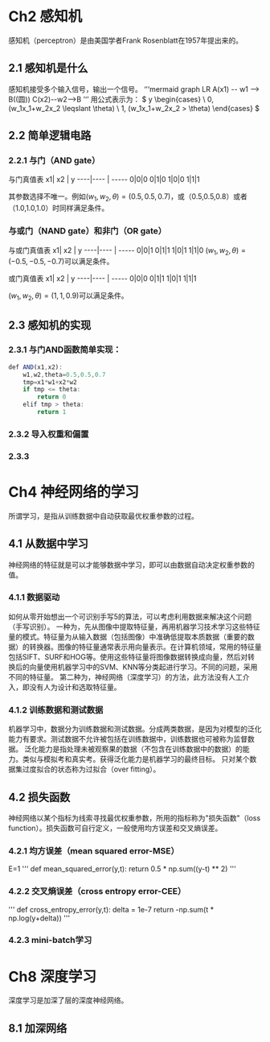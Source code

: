 # Ch2 感知机
感知机（perceptron）是由美国学者Frank Rosenblatt在1957年提出来的。

## 2.1 感知机是什么
感知机接受多个输入信号，输出一个信号。
‘’‘mermaid
graph LR
A(x1) -- w1 --> B((圆))
C(x2)--w2-->B
’‘’
用公式表示为：
$
y
\begin{cases}
\ 0,    (w_1x_1+w_2x_2 \leqslant \theta) \\
 1, (w_1x_1+w_2x_2 > \theta) 
\end{cases}
$


## 2.2 简单逻辑电路
### 2.2.1 与门（AND gate）
与门真值表
x1| x2     | y
----|---- | -----
0|0|0
0|1|0
1|0|0
1|1|1

其参数选择不唯一。例如$(w_1,w_2,\theta)=(0.5,0.5,0.7)$，或（0.5,0.5,0.8）或者（1.0,1.0,1.0）时同样满足条件。
### 与或门（NAND gate）和非门（OR gate）
与或门真值表
x1| x2     | y
----|---- | -----
0|0|1
0|1|1
1|0|1
1|1|0
$(w_1,w_2,\theta)=(-0.5,-0.5,-0.7)$可以满足条件。

或门真值表
x1| x2     | y
----|---- | -----
0|0|0
0|1|1
1|0|1
1|1|1

$(w_1,w_2,\theta)=(1,1,0.9)$可以满足条件。

## 2.3 感知机的实现
### 2.3.1 与门AND函数简单实现：

```javascript
def AND(x1,x2):
	w1,w2,theta=0.5,0.5,0.7
	tmp=x1*w1+x2*w2
	if tmp <= theta:
		return 0
	elif tmp > theta:	
		return 1
```

### 2.3.2 导入权重和偏置

### 2.3.3 

# Ch4 神经网络的学习
所谓学习，是指从训练数据中自动获取最优权重参数的过程。
## 4.1 从数据中学习
神经网络的特征就是可以才能够数据中学习，即可以由数据自动决定权重参数的值。
### 4.1.1 数据驱动
如何从零开始想出一个可识别手写5的算法，可以考虑利用数据来解决这个问题（手写识别）。
一种为，先从图像中提取特征量，再用机器学习技术学习这些特征量的模式。特征量为从输入数据（包括图像）中准确低提取本质数据（重要的数据）的转换器。图像的特征量通常表示用向量表示。在计算机领域，常用的特征量包括SIFT、SURF和HOG等。使用这些特征量将图像数据转换成向量，然后对转换后的向量使用机器学习中的SVM、KNN等分类起进行学习。不同的问题，采用不同的特征量。
第二种为，神经网络（深度学习）的方法，此方法没有人工介入，即没有人为设计和选取特征量。
### 4.1.2 训练数据和测试数据
机器学习中，数据分为训练数据和测试数据。分成两类数据，是因为对模型的泛化能力有要求。测试数据不允许被包括在训练数据中，训练数据也可被称为监督数据。
泛化能力是指处理未被观察果的数据（不包含在训练数据中的数据）的能力。类似与模拟考和真实考。获得泛化能力是机器学习的最终目标。
只对某个数据集过度拟合的状态称为过拟合（over fitting）。

## 4.2 损失函数
神经网络以某个指标为线索寻找最优权重参数，所用的指标称为"损失函数"（loss function）。损失函数可自行定义，一般使用均方误差和交叉熵误差。

### 4.2.1 均方误差（mean squared error-MSE）
E=1
'''
def mean_squared_error(y,t):
	return 0.5 * np.sum((y-t) ** 2)
'''

### 4.2.2 交叉熵误差（cross entropy error-CEE）
'''
def cross_entropy_error(y,t):
	delta = 1e-7
	return -np.sum(t * np.log(y+delta))
'''

### 4.2.3 mini-batch学习



# Ch8 深度学习
深度学习是加深了层的深度神经网络。

## 8.1 加深网络


